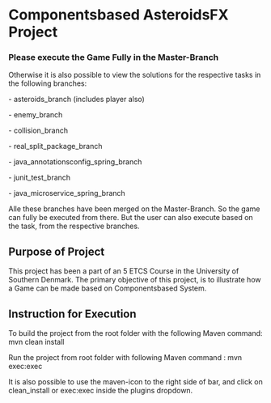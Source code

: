 <h1>Componentsbased AsteroidsFX Project</h1>
<h3>Please execute the Game Fully in the Master-Branch</h3>
<p>Otherwise it is also possible to view the solutions for the respective tasks in the following branches:</p>
<p>- asteroids_branch (includes player also)</p>
<p>- enemy_branch</p>
<p>- collision_branch</p>
<p>- real_split_package_branch</p>
<p>- java_annotationsconfig_spring_branch</p>
<p>- junit_test_branch</p>
<p>- java_microservice_spring_branch</p>
<p> Alle these branches have been merged on the Master-Branch. So the game can fully be executed from there.
But the user can also execute based on the task, from the respective branches.</p>

<h2>Purpose of Project</h2>
This project has been a part of an 5 ETCS Course in the University of Southern Denmark.
The primary objective of this project, is to illustrate how a Game can be made based on Componentsbased System.

<h2>Instruction for Execution</h2>
To build the project from the root folder with the following Maven command:
mvn clean install

Run the project from root folder with following Maven command :
mvn exec:exec

It is also possible to use the maven-icon to the right side of bar, and click on clean_install or exec:exec inside the plugins dropdown.
